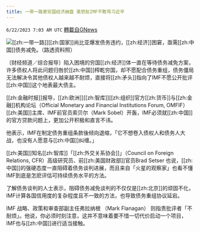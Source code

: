 ```yaml
---
title: 一带一路害穷国经济崩盘 美怒批IMF不敢骂习近平
---
```

`6/22/2023 7:03 AM UTC` [轉載自GNews](https://gnews.org/articles/1403449)


![](https://img.ltn.com.tw/Upload/business/page/800/2023/06/22/phpEa9qya.jpeg "")[[zh:一带一路]][[zh:国家]]尚比亚爆发债务违约，[[zh:经济]]困窘，亟需[[zh:中国]]债务减免。（路透资料照）

〔财经频道／综合报导〕陷入困境的穷国[[zh:经济]]体一直在等待债务减免方案，许多债权人将此问题归咎於[[zh:中国]]榨乾穷国，却不愿配合债务重组，债务僵局无法解决令其他债权人越来越不耐烦，直接将[[zh:矛头]]指向了IMF不愿公开批评[[zh:中国]]这个地表最大债主。

[[zh:金融时报]]报导，[[zh:欧洲]][[zh:智库]][[zh:组织]]官方[[zh:货币]]与[[zh:金融]]机构论坛（Official Monetary and Financial Institutions Forum, OMFIF）[[zh:美国]]主席、IMF前官员索贝尔（Mark Sobel）开轰，IMF必须就[[zh:中国]]的官方贷款问题上，更加公开积极和直言不讳。

他表示，IMF在制定债务重组条款後倾向退缩，「它不想卷入债权人和债务人大战，也没有人愿意与[[zh:中国]]纠缠。」

[[zh:美国]]知名[[zh:智库]]「[[zh:外交关系协会]]」（Council on Foreign Relations, CFR）高级研究员、前[[zh:美国财政部]]官员Brad Setser 也说，[[zh:中国]]的强硬态度一直阻碍着债务谈判进展，而且来自「火星的观察家」也看不懂IMF到底是怎麽评估可持续债务水平的方法。

了解债务谈判的人士表示，阻碍债务减免谈判的不仅仅是[[zh:北京]]的顽固不化，IMF计算各国信用度的复杂程度且不一致的方法，也导致债务重组协议延宕。

IMF 战略、政策和审查部副主任弗拉纳根 （Mark Flanagan） 则指责批评者「不耐烦」。他说，你必须时刻注意，这并不意味着要不惜一切代价启动一个项目，IMF也与[[zh:中国]]进行适当接触。

